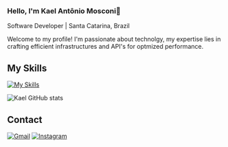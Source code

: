 
### Hello, I'm Kael Antônio Mosconi👋

Software Developer | Santa Catarina, Brazil

Welcome to my profile! I'm passionate about technolgy, my expertise lies in crafting efficient infrastructures and API's for optmized performance.

## My Skills

[![My Skills](https://skillicons.dev/icons?i=vscode,nodejs,java,js,html,css,discord,bots,sqlite)](https://skillicons.dev)

![Kael GitHub stats](https://github-readme-stats.vercel.app/api?username=kaelmosczx&show_icons=true&theme=transparent)

## Contact

[![Gmail](https://img.shields.io/badge/Gmail-D14836?style=for-the-badge&logo=gmail&logoColor=white)](kaelmosconi@gmail.com)
[![Instagram](https://img.shields.io/badge/Instagram-E4405F?style=for-the-badge&logo=instagram&logoColor=white)](https://instagram.com/kaelmosconi)
